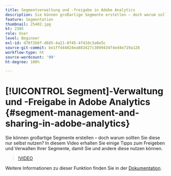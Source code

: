 ```yaml
---
title: Segmentverwaltung und -freigabe in Adobe Analytics
description: Sie können großartige Segmente erstellen – doch warum sollten Sie diese nur selbst nutzen? In diesem Video erhalten Sie einige Tipps zum Freigeben und Verwalten Ihrer Segmente, damit Sie und andere diese nutzen können.
feature: Segmentation
thumbnail: 25402.jpg
kt: 2305
role: User
level: Beginner
exl-id: d78f2b6f-d685-4a21-8f45-4f410c3a0e5c
source-git-commit: be1ffd44024ea883427c3099434f4ed4e719a128
workflow-type: ht
source-wordcount: '99'
ht-degree: 100%

---
```


# [!UICONTROL Segment]-Verwaltung und -Freigabe in Adobe Analytics {#segment-management-and-sharing-in-adobe-analytics}

Sie können großartige Segmente erstellen – doch warum sollten Sie diese nur selbst nutzen? In diesem Video erhalten Sie einige Tipps zum Freigeben und Verwalten Ihrer Segmente, damit Sie und andere diese nutzen können.

>[!VIDEO](https://video.tv.adobe.com/v/25402/?quality=12&learn=on)

Weitere Informationen zu dieser Funktion finden Sie in der [Dokumentation](https://experienceleague.adobe.com/docs/analytics/components/segmentation/segmentation-workflow/seg-manage.html?lang=de).

